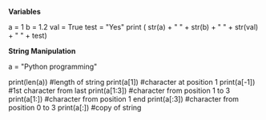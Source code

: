 **Variables**

a = 1
b = 1.2
val = True
test = "Yes"
print ( str(a) + " " + str(b) + " " + str(val) + " " + test)

**String Manipulation**

a = "Python programming"

print(len(a)) #length of string 
print(a[1]) #character at position 1
print(a[-1]) #1st character from last
print(a[1:3]) #character from position 1 to 3
print(a[1:]) #character from position 1 end
print(a[:3]) #character from position 0 to 3
print(a[:]) #copy of string
